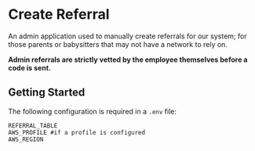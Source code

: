 # Create Referral

An admin application used to manually create referrals for our system; for those parents or babysitters that may not have a network to rely on.

**Admin referrals are strictly vetted by the employee themselves before a code is sent.**

## Getting Started

The following configuration is required in a `.env` file:

```
REFERRAL_TABLE
AWS_PROFILE #if a profile is configured
AWS_REGION
```

